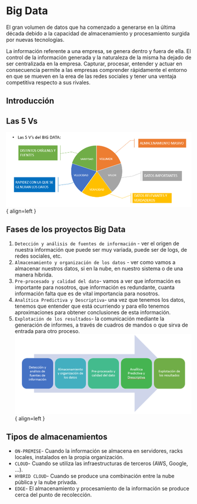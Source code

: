 # Big Data
El gran volumen de datos que ha comenzado a generarse en la última década debido a la capacidad de almacenamiento y procesamiento surgida por nuevas tecnologías.

La información referente a una empresa, se genera dentro y fuera de ella. El control de la información generada y la naturaleza de la misma ha dejado de ser centralizada en la empresa. Capturar, procesar, entender y actuar en consecuencia permite a las empresas comprender rápidamente el entorno en que se mueven en la erea de las redes sociales y tener una ventaja competitiva respecto a sus rivales.
## Introducción

## Las 5 Vs

![imagen](imagenes/lasvs.PNG){ align=left }


## Fases de los proyectos Big Data

1. `Detección y análisis de fuentes de información` - ver el origen de nuestra información que puede ser muy variada, puede ser de logs, de redes sociales, etc.
2. `Almacenamiento y organización de los datos` - ver como vamos a almacenar nuestros datos, si en la nube, en nuestro sistema o de una manera híbrida. 
3. `Pre-procesado y calidad del dato`- vamos a ver que información es importante para nosotros, que información es redundante, cuanta información falta que es de vital importancia para nosotros.
4. `Analítica Predictiva y Descriptiva`- una vez que tenemos los datos, tenemos que entender que está ocurriendo y para ello tenemos aproximaciones para obtener conclusiones de esta información.
5. `Explotación de los resultados`- la comunicación mediante la generación de informes, a través de cuadros de mandos o que sirva de entrada para otro proceso.
![imagen](imagenes/fases.PNG){ align=left }

## Tipos de almacenamientos

- `ON-PREMISE`- Cuando la información se almacena en servidores, racks locales, instalados en la propia organización.
- `CLOUD`- Cuando se utiliza las infraestructuras de terceros (AWS, Google, ...).
- `HYBRID CLOUD`- Cuando se produce una combinación entre la nube pública y la nube privada.
- `EDGE`- El almacenamiento y procesamiento de la información se produce cerca del punto de recolección.